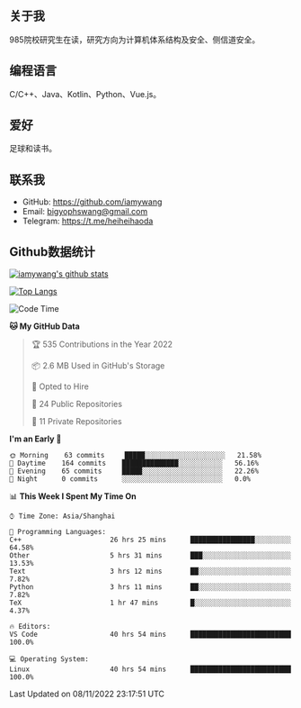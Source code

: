 ## 关于我

985院校研究生在读，研究方向为计算机体系结构及安全、侧信道安全。

## 编程语言

C/C++、Java、Kotlin、Python、Vue.js。

## 爱好

足球和读书。

## 联系我

- GitHub: https://github.com/iamywang
- Email: bigyophswang@gmail.com
- Telegram: https://t.me/heiheihaoda

## Github数据统计

[![iamywang's github stats](https://github-readme-stats.vercel.app/api?username=iamywang&count_private=true&show_icons=true)]()

[![Top Langs](https://github-readme-stats.vercel.app/api/top-langs/?username=iamywang&layout=compact)]()

<!--START_SECTION:waka-->
![Code Time](http://img.shields.io/badge/Code%20Time-529%20hrs%2026%20mins-blue)

**🐱 My GitHub Data** 

> 🏆 535 Contributions in the Year 2022
 > 
> 📦 2.6 MB Used in GitHub's Storage 
 > 
> 💼 Opted to Hire
 > 
> 📜 24 Public Repositories 
 > 
> 🔑 11 Private Repositories  
 > 
**I'm an Early 🐤** 

```text
🌞 Morning    63 commits     █████░░░░░░░░░░░░░░░░░░░░   21.58% 
🌆 Daytime    164 commits    ██████████████░░░░░░░░░░░   56.16% 
🌃 Evening    65 commits     █████░░░░░░░░░░░░░░░░░░░░   22.26% 
🌙 Night      0 commits      ░░░░░░░░░░░░░░░░░░░░░░░░░   0.0%

```


📊 **This Week I Spent My Time On** 

```text
⌚︎ Time Zone: Asia/Shanghai

💬 Programming Languages: 
C++                      26 hrs 25 mins      ████████████████░░░░░░░░░   64.58% 
Other                    5 hrs 31 mins       ███░░░░░░░░░░░░░░░░░░░░░░   13.53% 
Text                     3 hrs 12 mins       ██░░░░░░░░░░░░░░░░░░░░░░░   7.82% 
Python                   3 hrs 11 mins       ██░░░░░░░░░░░░░░░░░░░░░░░   7.82% 
TeX                      1 hr 47 mins        █░░░░░░░░░░░░░░░░░░░░░░░░   4.37%

🔥 Editors: 
VS Code                  40 hrs 54 mins      █████████████████████████   100.0%

💻 Operating System: 
Linux                    40 hrs 54 mins      █████████████████████████   100.0%

```


 Last Updated on 08/11/2022 23:17:51 UTC
<!--END_SECTION:waka-->
